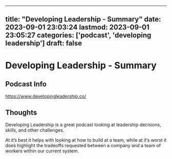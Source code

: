 
---
title: "Developing Leadership - Summary"
date: 2023-09-01 23:03:24
lastmod: 2023-09-01 23:05:27
categories: ['podcast', 'developing leadership']
draft: false
---


# Developing Leadership - Summary
## Podcast Info
https://www.developingleadership.co/

## Thoughts

Developing Leadership is a great podcast looking at leadership decisions, skills, and other challenges.

At it’s best it helps with looking at how to build at a team, while at it’s worst it does highlight the tradeoffs requested between a company and a team of workers within our current system.

<!-- #podcast #developing leadership# #public -->

<!-- {BearID:681A21B4-5C39-4040-AFCD-C190A01A5604} -->

